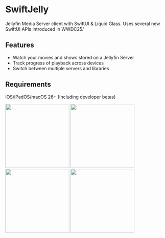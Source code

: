 # SwiftJelly

Jellyfin Media Server client with SwiftUI & Liquid Glass.
Uses several new SwiftUI APIs introduced in WWDC25/

## Features
- Watch your movies and shows stored on a Jellyfin Server
- Track progress of playback across devices
- Switch between multiple servers and libraries

## Requirements
iOS/iPadOS/macOS 26+ (Including developer betas)

<p float="left">
    <img src="https://github.com/user-attachments/assets/802752d1-da48-4a1d-9b44-203132d534f6" width="200" />
    <img src="https://github.com/user-attachments/assets/28f7b92e-4f20-4294-8b49-a93e4efc4f28" width="200" />
    <img src="https://github.com/user-attachments/assets/e4f8f846-f4a9-41fe-be8f-b214cd8676a0" width="200" />
    <img src="https://github.com/user-attachments/assets/fb356ee4-67b5-4b46-9504-e54eade9d046" width="200" />
</p>

